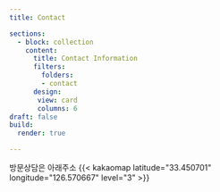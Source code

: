 ```yaml
---
title: Contact

sections:
  - block: collection
    content:
      title: Contact Information
      filters:
        folders:
        - contact
      design: 
       view: card
       columns: 6
draft: false
build:
  render: true

---
```



방문상담은 아래주소
{{< kakaomap latitude="33.450701" longitude="126.570667" level="3" >}}